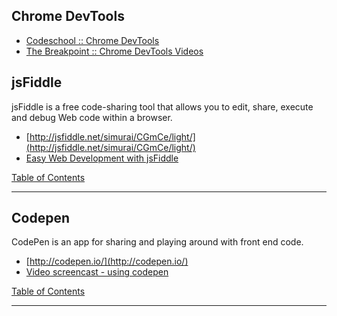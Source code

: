 ## Chrome DevTools
* [Codeschool :: Chrome DevTools](http://www.codeschool.com/courses/discover-devtools)
* [The Breakpoint :: Chrome DevTools Videos](http://www.youtube.com/playlist?list=PLVUliVBcvz1n_DOgB4lb06G_Dc5fQVRRv)


## jsFiddle
jsFiddle is a free code-sharing tool that allows you to edit, share, execute and debug Web code within a browser.
* [http://jsfiddle.net/simurai/CGmCe/light/](http://jsfiddle.net/simurai/CGmCe/light/)
* [Easy Web Development with jsFiddle](http://visualstudiomagazine.com/articles/2012/01/10/easy-web-development-with-jsfiddle.aspx)

[Table of Contents](TABLE-OF-CONTENTS.md)

---------------------------

## Codepen
CodePen is an app for sharing and playing around with front end code.
* [http://codepen.io/](http://codepen.io/)
* [Video screencast - using codepen](http://css-tricks.com/video-screencasts/112-using-codepen/)

[Table of Contents](TABLE-OF-CONTENTS.md)

---------------------------